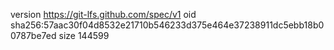 version https://git-lfs.github.com/spec/v1
oid sha256:57aac30f04d8532e21710b546233d375e464e37238911dc5ebb18b00787be7ed
size 144599
